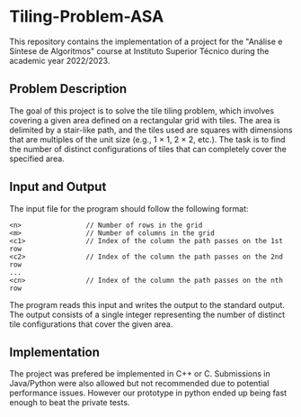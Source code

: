 # Tiling-Problem-ASA

This repository contains the implementation of a project for the "Análise e Síntese de Algoritmos" course at Instituto Superior Técnico during the academic year 2022/2023.

## Problem Description
The goal of this project is to solve the tile tiling problem, which involves covering a given area defined on a rectangular grid with tiles. The area is delimited by a stair-like path, and the tiles used are squares with dimensions that are multiples of the unit size (e.g., 1 × 1, 2 × 2, etc.). The task is to find the number of distinct configurations of tiles that can completely cover the specified area.

## Input and Output
The input file for the program should follow the following format:

```
<n>                // Number of rows in the grid
<m>                // Number of columns in the grid
<c1>               // Index of the column the path passes on the 1st row
<c2>               // Index of the column the path passes on the 2nd row
...
<cn>               // Index of the column the path passes on the nth row
```

The program reads this input and writes the output to the standard output. The output consists of a single integer representing the number of distinct tile configurations that cover the given area.

## Implementation
The project was prefered be implemented in C++ or C. Submissions in Java/Python were also allowed but not recommended due to potential performance issues. However our prototype in python ended up being fast enough to beat the private tests.
